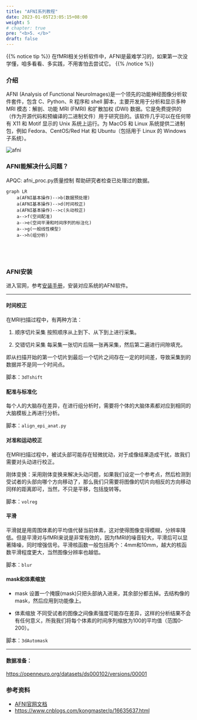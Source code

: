 ```yaml
---
title: "AFNI系列教程"
date: 2023-01-05T23:05:15+08:00
weight: 5
# chapter: true
pre: "<b>5. </b>"
draft: false
---
```


{{% notice tip %}}
在fMRI相关分析软件中，AFNI是最难学习的，如果第一次没学懂，咱多看看、多实践，不用害怕去尝试它。
{{% /notice %}}


### 介绍
AFNI (Analysis of Functional NeuroImages)是一个领先的功能神经图像分析软件套件，包含 C、Python、R 程序和 shell 脚本，主要开发用于分析和显示多种 MRI 模态：解剖、功能 MRI (FMRI) 和扩散加权 (DWI) 数据。它是免费提供的（作为开源代码和预编译的二进制文件）用于研究目的。该软件几乎可以在任何带有 X11 和 Motif 显示的 Unix 系统上运行。为 MacOS 和 Linux 系统提供二进制包，例如 Fedora、CentOS/Red Hat 和 Ubuntu（包括用于 Linux 的 Windows 子系统）。

![afni](/afni/images/img_afni_suma_fatcat.png?classes=shadow&width=60pc)


### AFNI能解决什么问题？


APQC: afni_proc.py质量控制
帮助研究者检查已处理过的数据。


```mermaid
graph LR
    a(AFNI基本操作)-->b(数据预处理)
    a(AFNI基本操作)-->d(时间校正)
    a(AFNI基本操作)-->c(头动校正)
    a-->f(空间配准)
    a-->e(空间平滑和时间序列的标注化)
    a-->g(一般线性模型)
    a-->h(组分析)





```

### AFNI安装
进入官网，参考[安装手册](https://afni.nimh.nih.gov/pub/dist/doc/htmldoc/background_install/install_instructs/index.html)，安装对应系统的AFNI软件。


----

#### 时间校正
   在MRI扫描过程中，有两种方法：

   1. 顺序切片采集
      按照顺序从上到下、从下到上进行采集。

   2. 交错切片采集
     每采集一张切片后隔一张再采集，然后第二遍进行间隙填充。

   即从扫描开始的第一个切片到最后一个切片之间存在一定的时间差，导致采集到的数据并不是同一个时间点。

脚本：`3dTshift`

#### 配准与标准化
每个人的大脑存在差异，在进行组分析时，需要将个体的大脑体素都对应到相同的大脑模板上再进行分析。

脚本：`align_epi_anat.py`

#### 对准和运动校正
在MRI扫描过程中，被试头部可能存在轻微扰动，对于成像结果造成干扰，故我们需要对头动进行校正。

刚体变换：采用刚体变换来解决头动问题，如果我们设定一个参考点，然后检测到受试者的头部向哪个方向移动了，那么我们只需要将图像的切片向相反的方向移动同样的距离即可，当然，不只是平移，包括旋转等。

脚本：`volreg`


#### 平滑
平滑就是用周围体素的平均值代替当前体素，这对使得图像变得模糊，分辨率降低。但是平滑对与fMRI来说是非常有效的，因为fMRI的噪音较大，平滑后可以显著降噪，同时增强信号。平滑核函数一般包括两个：4mm和10mm，越大的核函数平滑程度更大，当然图像分辨率也越低。

脚本：`blur`


#### mask和体素缩放
- mask
设置一个掩膜(mask)只把头部纳入进来，其余部分都去掉。去结构像的mask，然后应用到功能像上。

- 体素缩放
不同受试者的图像之间像素强度可能存在差异，这样的分析结果不会有任何意义，所我我们将每个体素的时间序列缩放为100的平均值（范围0-200）。

脚本：`3dAutomask`

---


#### 数据准备：
https://openneuro.org/datasets/ds000102/versions/00001


### 参考资料
- [AFNI官网文档](https://afni.nimh.nih.gov/pub/dist/doc/htmldoc/index.html)
- https://www.cnblogs.com/kongmaster/p/16635637.html

